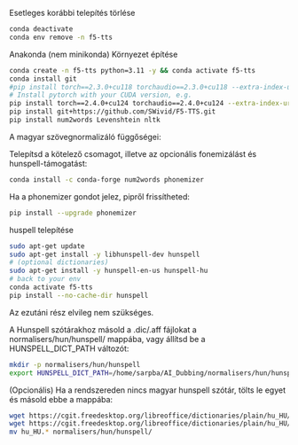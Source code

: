 Esetleges korábbi telepítés törlése

```bash
conda deactivate
conda env remove -n f5-tts
```

Anakonda (nem minikonda) Környezet építése

```bash
conda create -n f5-tts python=3.11 -y && conda activate f5-tts
conda install git
#pip install torch==2.3.0+cu118 torchaudio==2.3.0+cu118 --extra-index-url https://download.pytorch.org/whl/cu118
# Install pytorch with your CUDA version, e.g.
pip install torch==2.4.0+cu124 torchaudio==2.4.0+cu124 --extra-index-url https://download.pytorch.org/whl/cu124
pip install git+https://github.com/SWivid/F5-TTS.git
pip install num2words Levenshtein nltk

```
A magyar szövegnormalizáló függőségei:

Telepítsd a kötelező csomagot, illetve az opcionális fonemizálást és hunspell-támogatást:

```bash
conda install -c conda-forge num2words phonemizer
```

Ha a phonemizer gondot jelez, pipről frissítheted:

```bash
pip install --upgrade phonemizer
```
huspell telepítése
```bash
sudo apt-get update
sudo apt-get install -y libhunspell-dev hunspell
# (optional dictionaries)
sudo apt-get install -y hunspell-en-us hunspell-hu
# back to your env
conda activate f5-tts
pip install --no-cache-dir hunspell
```


Az ezutáni rész elvileg nem szükséges.

A Hunspell szótárakhoz másold a .dic/.aff fájlokat a normalisers/hun/hunspell/ mappába, vagy állítsd be a HUNSPELL_DICT_PATH változót:

```bash
mkdir -p normalisers/hun/hunspell
export HUNSPELL_DICT_PATH=/home/sarpba/AI_Dubbing/normalisers/hun/hunspell
```

(Opcionális) Ha a rendszereden nincs magyar hunspell szótár, tölts le egyet és másold ebbe a mappába:

```bash
wget https://cgit.freedesktop.org/libreoffice/dictionaries/plain/hu_HU/hu_HU.dic
wget https://cgit.freedesktop.org/libreoffice/dictionaries/plain/hu_HU/hu_HU.aff
mv hu_HU.* normalisers/hun/hunspell/
```